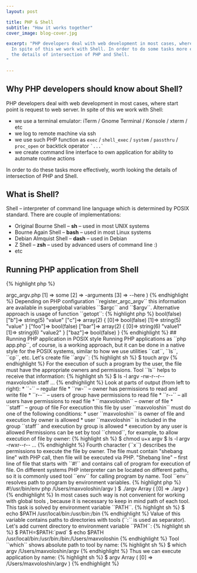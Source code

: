 ```yaml
---
layout: post

title: PHP & Shell
subtitle: "How it works together"
cover_image: blog-cover.jpg

excerpt: "PHP developers deal with web development in most cases, where start point is request to web server.
  In spite of this we work with Shell. In order to do some tasks more effectively, worth looking
  the details of intersection of PHP and Shell.
"

---
```


## Why PHP developers should know about Shell?

PHP developers deal with web development in most cases, where start point is request to web server.
In spite of this we work with Shell:

* we use a terminal emulator:  iTerm / Gnome Terminal / Konsole / xterm / etc
* we log to remote machine via ssh
* we use such PHP function as ``exec`` / ``shell_exec`` / ``system`` / ``passthru`` / ``proc_open`` or backtick operator `` `...` ``
* we create command line interface to own application for ability to automate routine actions  

In order to do these tasks more effectively, worth looking the details of intersection of PHP and Shell.

## What is Shell?

Shell – interpreter of command line language which is determined by POSIX standard.
There are couple of implementations:

* Original Bourne Shell – **sh** – used in most UNIX systems
* Bourne Again Shell – **bash** – used in most Linux systems
* Debian Almquist Shell – **dash** – used in Debian
* Z Shell – **zsh** – used by advanced users of command line :)
* etc

## Running PHP application from Shell

{% highlight php %}
<?php //sapi.php
echo PHP_SAPI . PHP_EOL . php_sapi_name() . PHP_EOL;
{% endhighlight %}

{% highlight sh %}
$ php sapi.php
cli
cli
{% endhighlight %}

Thus we can determine running via Shell with constant ``PHP_SAPI`` or function ``php_sapi_name``.

## Shell variables and environment variables

We can use variables in Shell:

{% highlight sh %}
$ FOO=value
$ echo $FOO
value
$ BAR='another value'
$ echo "$FOO and $BAR"
value and another value
{% endhighlight %}

As part of the Shell among the variables there is a special set - the environment variables.
Current environment variables are able to be shown with tool ``env``:

{% highlight sh %}
$ env
PATH=/usr/local/bin:/usr/bin:/bin
HOME=/Users/maxvoloshin
USER=maxvoloshin
SHELL=/bin/zsh
PWD=/Users/maxvoloshin
_=/usr/bin/env
{% endhighlight %}

If we want transform Shell variable to environment variable we should use command ``export``:

{% highlight sh %}
$ FOO=value
$ export FOO
$ env
...
FOO=value
{% endhighlight %}

With each Shell execution of commands the new Shell process is created, which copy environment variables of parent process.
Exclusively for new process it is possible to pass special value of environment variable or even to pass new variable.

{% highlight sh %}
$ FOO=value
$ FOO=new BAZ=value env
...
FOO=new
BAZ=value
$ echo $FOO
value
$ echo $BAZ
$ 
{% endhighlight %}

Take into account that in current context the value of variable ``FOO`` is not changed and variable ``BAZ``
is not created (command ``echo $BAZ`` shows nothing).

## Passing parameters from Shell to PHP application

### Usage of environment variables

Values of environment variables are available in PHP application via function ``getenv``:

{% highlight php %}
<?php //getenv.php
echo getenv('FOO') . PHP_EOL;
{% endhighlight %}

Look at Shell:

{% highlight sh %}
$ FOO=value php getenv.php
value
{% endhighlight %}

Depending on PHP configuration ``request_order`` and ``variables_order`` environment variable are available
in superglobal variables ``$_SERVER``, ``$_REQUEST`` and ``$_ENV``. 

### Usage of command arguments

Receiving information about command arguments is possible via ``$_SERVER['argc']`` and ``$_SERVER['argv']``:
 
{% highlight php %}
<?php //argc_argv.php
print_r($_SERVER['argc']);
echo PHP_EOL;
print_r($_SERVER['argv']);
{% endhighlight %}

Usage:

{% highlight sh %}
$ php argc_argv.php some -arguments --here
4
Array
(
    [0] => argc_argv.php
    [1] => some
    [2] => -arguments
    [3] => --here
)
{% endhighlight %}

Depending on PHP configuration ``register_argc_argv`` this information are available in superglobal variables ``$argc`` and ``$argv``.

Alternative approach is usage of function ``getopt``:

{% highlight php %}
<?php //getopt.php
var_dump(getopt('ab:c::', array('foo', 'bar:', 'baz::')));
{% endhighlight %}

Usage:

{% highlight sh %}
$ php getopt.php -a -b=value -c -c=value --foo --bar=value1 --bar=value2 --baz
array(6) {
  ["a"]=>
  bool(false)
  ["b"]=>
  string(5) "value"
  ["c"]=>
  array(2) {
    [0]=>
    bool(false)
    [1]=>
    string(5) "value"
  }
  ["foo"]=>
  bool(false)
  ["bar"]=>
  array(2) {
    [0]=>
    string(6) "value1"
    [1]=>
    string(6) "value2"
  }
  ["baz"]=>
  bool(false)
}
{% endhighlight %}

## Running PHP application in POSIX style

Running PHP applications as ``php app.php``, of course, is a working approach,
but it can be done in a native style for the POSIX systems, similar to how we use utilities ``cat``, ``ls``, ``cp``, etc.

Let's create file ``argv``:

{% highlight sh %}
$ touch argv
{% endhighlight %}

For the execution of such a program by the user, the file must have the appropriate owners and permissions.
Tool ``ls`` helps to receive that information:

{% highlight sh %}
$ ls -l argv
-rw-r--r--  maxvoloshin  staff  ...
{% endhighlight %}

Look at parts of output (from left to right):

* ``-`` – regular file
* ``rw-`` – owner has permissions to read and write file
* ``r--`` – users of group have permissions to read file
* ``r--`` – all users have permissions to read file
* ``maxvoloshin`` – owner of file
* ``staff`` – group of file

For execution this file by user ``maxvoloshin`` must do one of the following conditions:

* user ``maxvoloshin`` is owner of file and execution by owner is allowed
* user ``maxvoloshin`` is included in the group ``staff`` and execution by group is allowed
* execution by any user is allowed

Permissions can be set by tool ``chmod``, for example, to allow execution of file by owner:

{% highlight sh %}
$ chmod u+x argv
$ ls -l argv
-rwxr--r-- ...
{% endhighlight %}

Fourth character (``x``) describes the permissions to execute the file by owner.

The file must contain "shebang line" with PHP call, then file will be executed via PHP.
"Shebang line" – first line of file that starts with ``#!`` and contains call of program for execution of file.

On different systems PHP interpreter can be located on different paths,
so it is commonly used tool ``env`` for calling program by name.
Tool ``env`` resolves path to program by environment variables.

{% highlight php %}
#!/usr/bin/env php
<?php //argv
print_r($_SERVER['argv']);
{% endhighlight %}

The easiest way to execute file in Shell – call it by absolute or relative path:

{% highlight sh %}
$ /Users/maxvoloshin/argv
Array
(
    [0] => /Users/maxvoloshin/argv
)

$ ./argv
Array
(
    [0] => ./argv
)
{% endhighlight %}

In most cases such way is not convenient for working with global tools ,
because it is necessary to keep in mind path of each tool.
This task is solved by environment variable ``PATH``.

{% highlight sh %}
$ echo $PATH
/usr/local/bin:/usr/bin:/bin
{% endhighlight %}

Value of this variable contains paths to directories with tools (``:`` is used as separator).
Let's add current directory to environment variable ``PATH``:

{% highlight sh %}
$ PATH=$PATH:`pwd`
$ echo $PATH
/usr/local/bin:/usr/bin:/bin:/Users/maxvoloshin
{% endhighlight %}

Tool ``which`` shows absolute path to tool by name:

{% highlight sh %}
$ which argv
/Users/maxvoloshin/argv
{% endhighlight %}

Thus we can execute application by name:

{% highlight sh %}
$ argv
Array
(
    [0] => /Users/maxvoloshin/argv
)
{% endhighlight %}